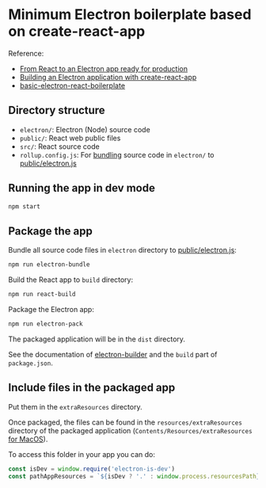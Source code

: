 # Minimum Electron boilerplate based on create-react-app

Reference:
* [From React to an Electron app ready for production](https://medium.com/@kitze/%EF%B8%8F-from-react-to-an-electron-app-ready-for-production-a0468ecb1da3)
* [Building an Electron application with create-react-app](https://www.freecodecamp.org/news/building-an-electron-application-with-create-react-app-97945861647c/)
* [basic-electron-react-boilerplate](https://github.com/Spooky12/basic-electron-react-boilerplate)

## Directory structure

* `electron/`: Electron (Node) source code
* `public/`: React web public files
* `src/`: React source code
* `rollup.config.js`: For [bundling](https://rollupjs.org/) source code in `electron/` to [public/electron.js](https://medium.com/@kitze/%EF%B8%8F-from-react-to-an-electron-app-ready-for-production-a0468ecb1da3)

## Running the app in dev mode

```bash
npm start
```

## Package the app

Bundle all source code files in `electron` directory to
[public/electron.js](https://medium.com/@kitze/%EF%B8%8F-from-react-to-an-electron-app-ready-for-production-a0468ecb1da3):

```bash
npm run electron-bundle
```

Build the React app to `build` directory:

```bash
npm run react-build
```

Package the Electron app:

```bash
npm run electron-pack
```

The packaged application will be in the `dist` directory.

See the documentation of [electron-builder](https://www.electron.build/) and
the `build` part of `package.json`.

## Include files in the packaged app

Put them in the `extraResources` directory.

Once packaged, the files can be found in the `resources/extraResources` directory
of the packaged application (`Contents/Resources/extraResources`
[for MacOS](https://www.electron.build/configuration/contents#extraresources)).

To access this folder in your app you can do:

```javascript
const isDev = window.require('electron-is-dev')
const pathAppResources = `${isDev ? '.' : window.process.resourcesPath}/extraResources/`
```
